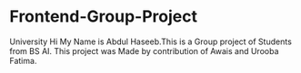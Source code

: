# Frontend-Group-Project
University 
Hi My Name is Abdul Haseeb.This is a Group project of Students from BS AI.
This project was Made by contribution of Awais and Urooba Fatima.
